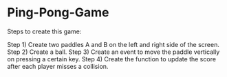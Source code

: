 # Ping-Pong-Game
Steps to create this game:

Step 1) Create two paddles A and B on the left and right side of the screen.
Step 2) Create a ball.
Step 3) Create an event to move the paddle vertically on pressing a certain key.
Step 4) Create the function to update the score after each player misses a collision.
